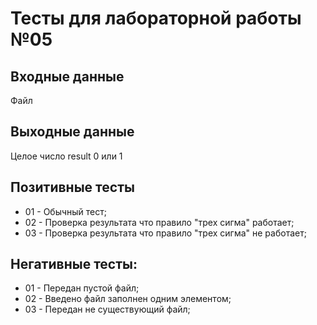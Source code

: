 # Тесты для лабораторной работы №05

## Входные данные
Файл

## Выходные данные
Целое число result 0 или 1 

## Позитивные тесты
- 01 - Обычный тест;
- 02 - Проверка результата что правило "трех сигма" работает;
- 03 - Проверка результата что правило "трех сигма" не работает; 

## Негативные тесты:
- 01 - Передан пустой файл;
- 02 - Введено файл заполнен одним элементом;
- 03 - Передан не существующий файл;
